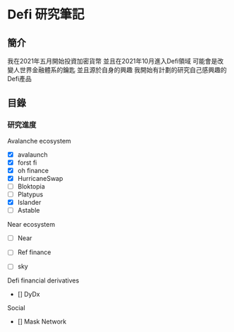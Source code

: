 # Defi 研究筆記

## 簡介
我在2021年五月開始投資加密貨幣
並且在2021年10月進入Defi領域
可能會是改變人世界金融體系的鑰匙
並且源於自身的興趣
我開始有計劃的研究自己感興趣的Defi產品

## 目錄


### 研究進度
Avalanche ecosystem
- [x] avalaunch
- [x] forst fi
- [x] oh finance
- [x] HurricaneSwap
- [ ] Bloktopia
- [ ] Platypus
- [x] Islander
- [ ] Astable

Near ecosystem
- [ ] Near
- [ ] Ref finance
- [ ] sky


Defi financial derivatives
- [] DyDx

Social
- [] Mask Network